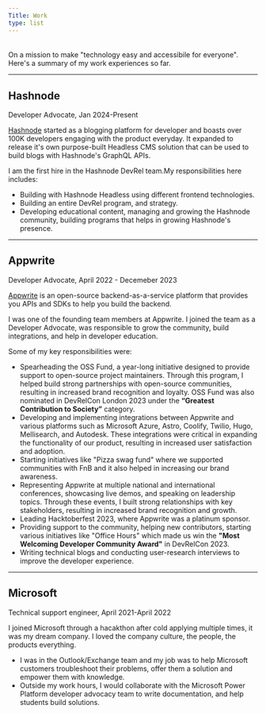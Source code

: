 ```yaml
---
Title: Work
type: list
---
```



###### 
On a mission to make "technology easy and accessibile for everyone". Here's a summary of my work experiences so far.

----

## Hashnode
Developer Advocate, Jan 2024-Present

[Hashnode](https://hashnode.com) started as a blogging platform for developer and boasts over 100K developers engaging with the product everyday. It expanded to release it's own purpose-built Headless CMS solution that can be used to build blogs with Hashnode's GraphQL APIs. 

I am the first hire in the Hashnode DevRel team.My responsibilities here includes:
- Building with Hashnode Headless using different frontend technologies.
- Building an entire DevRel program, and strategy.
- Developing educational content, managing and growing the Hashnode community, building programs that helps in growing Hashnode's presence.

----

## Appwrite
Developer Advocate, April 2022 - Decemeber 2023

[Appwrite](https://appwrite.io) is an open-source backend-as-a-service platform that provides you APIs and SDKs to help you build the backend.

I was one of the founding team members at Appwrite. I joined the team as a Developer Advocate, was responsible to grow the community, build integrations, and help in developer education.

Some of my key responsibilities were:
- Spearheading the OSS Fund, a year-long initiative designed to provide support to open-source project maintainers. Through this program, I helped build strong partnerships with open-source communities, resulting in increased brand recognition and loyalty. OSS Fund was also nominated in DevRelCon London 2023 under the **“Greatest Contribution to Society”** category. 
- Developing and implementing integrations between Appwrite and various platforms such as Microsoft Azure, Astro, Coolify, Twilio, Hugo, Mellisearch, and Autodesk. These integrations were critical in expanding the functionality of our product, resulting in increased user satisfaction and adoption.
- Starting initiatives like "Pizza swag fund" where we supported communities with FnB and it also helped in increasing our brand awareness.
- Representing Appwrite at multiple national and international conferences, showcasing live demos, and speaking on leadership topics. Through these events, I built strong relationships with key stakeholders, resulting in increased brand recognition and growth.
- Leading Hacktoberfest 2023, where Appwrite was a platinum sponsor.
- Providing support to the community, helping new contributors, starting various initiatives like "Office Hours" which made us win the **"Most Welcoming Developer Community Award"** in DevRelCon 2023. 
- Writing technical blogs and conducting user-research interviews to improve the developer experience.



----

## Microsoft
Technical support engineer, April 2021-April 2022

I joined Microsoft through a hacakthon after cold applying multiple times, it was my dream company. I loved the company culture, the people, the products everything. 

- I was in the Outlook/Exchange team and my job was to help Microsoft customers troubleshoot their problems, offer them a solution and empower them with knowledge.
- Outside my work hours, I would collaborate with the Microsoft Power Platform developer advocacy team to write documentation, and help students build solutions.




